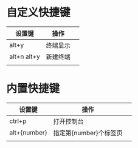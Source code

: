 # 自定义快捷键

| 设置键      | 操作     |      |
| ----------- | -------- | ---- |
| alt+y       | 终端显示 |      |
| alt+n alt+y | 新建终端 |      |
|             |          |      |

# 内置快捷键

| 设置键       | 操作                   |      |
| ------------ | ---------------------- | ---- |
| ctrl+p       | 打开控制台             |      |
| alt+{number} | 指定第{number}个标签页 |      |
|              |                        |      |

